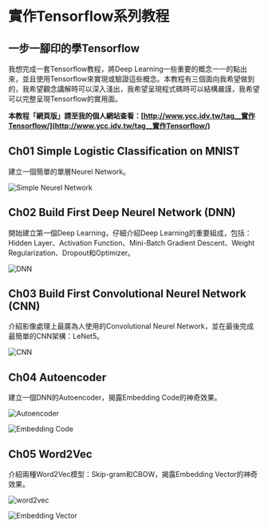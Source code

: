 # 實作Tensorflow系列教程

## 一步一腳印的學Tensorflow

我想完成一套Tensorflow教程，將Deep Learning一些重要的概念一一的點出來，並且使用Tensorflow來實現或驗證這些概念。本教程有三個面向我希望做到的，我希望觀念講解時可以深入淺出，我希望呈現程式碼時可以結構嚴謹，我希望可以完整呈現Tensorflow的實用面。

**本教程「網頁版」請至我的個人網站查看：[http://www.ycc.idv.tw/tag__實作Tensorflow/](http://www.ycc.idv.tw/tag__實作Tensorflow/)**

## Ch01 Simple Logistic Classification on MNIST

建立一個簡單的單層Neurel Network。

![Simple Neurel Network](https://raw.githubusercontent.com/GitYCC/Tensorflow_Tutorial/master/img/TensorflowTutorial.002.jpeg)

## Ch02 Build First Deep Neurel Network (DNN)

開始建立第一個Deep Learning，仔細介紹Deep Learning的重要組成，包括：Hidden Layer、Activation Function、Mini-Batch Gradient Descent、Weight Regularization、Dropout和Optimizer。

![DNN](https://raw.githubusercontent.com/GitYCC/Tensorflow_Tutorial/master/img/TensorflowTutorial.003.jpeg)

## Ch03 Build First Convolutional Neurel Network (CNN)

介紹影像處理上最廣為人使用的Convolutional Neurel Network，並在最後完成最簡單的CNN架構：LeNet5。

![CNN](https://raw.githubusercontent.com/GitYCC/Tensorflow_Tutorial/master/img/TensorflowTutorial.006.jpeg)

## Ch04 Autoencoder

建立一個DNN的Autoencoder，揭露Embedding Code的神奇效果。

![Autoencoder](https://github.com/GitYCC/Tensorflow_Tutorial/blob/master/img/TensorflowTutorial.007.jpeg?raw=true)

![Embedding Code](https://raw.githubusercontent.com/GitYCC/Tensorflow_Tutorial/master/img/04_output_9_0.png)

## Ch05 Word2Vec

介紹兩種Word2Vec模型：Skip-gram和CBOW，揭露Embedding Vector的神奇效果。

![word2vec](https://raw.githubusercontent.com/GitYCC/Tensorflow_Tutorial/master/img/TensorflowTutorial.008.jpeg)

![Embedding Vector](https://raw.githubusercontent.com/GitYCC/Tensorflow_Tutorial/master/img/05_output_13_0.png)
